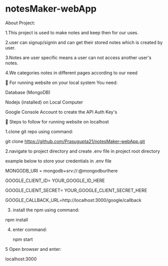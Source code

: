 # notesMaker-webApp

About Project:


1.This project is used to make notes and keep then for our uses.

2.user can signup/signin and can get their stored notes which is created by user.

3.Notes are user specific means a user can not access another user's notes.

4.We categories notes in different pages according to our need 


















📌 For running  website on your local system You need:




Database (MongoDB)


Nodejs (installed) on Local Computer



Google Console Account to create the API Auth Key's









📌 Steps to follow for running website on localhost

 

1.clone git repo using command:


git clone https://github.com/Prasugupta21/notesMaker-webApp.git

2.navigate to project directory and create .env file in project root directory


example below to store your credentials in .env file



MONGODB_URI = mongodb+srv://<username>:<password>@mongodburlhere


GOOGLE_CLIENT_ID= YOUR_GOOGLE_ID_HERE


GOOGLE_CLIENT_SECRET= YOUR_GOOGLE_CLIENT_SECRET_HERE


GOOGLE_CALLBACK_URL=http://localhost:3000/google/callback


3. install the npm using command:


npm install


4. enter command:

   npm start

5 Open browser and enter:


localhost:3000



